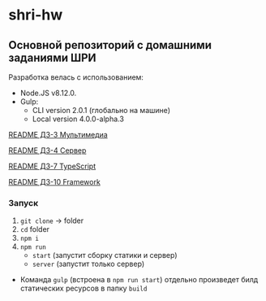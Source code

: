 # shri-hw
## Основной репозиторий с домашними заданиями ШРИ

Разработка велась с использованием:

- Node.JS v8.12.0.
- Gulp:
	+ CLI version 2.0.1 (глобально на машине)
	+ Local version 4.0.0-alpha.3

[ README ДЗ-3 Мультимедиа ](https://github.com/GyGaByyyTe/shri-hw/blob/master/README.multimedia.md) 

[ README ДЗ-4 Сервер ](https://github.com/GyGaByyyTe/shri-hw/blob/master/README.server.md) 

[ README ДЗ-7 TypeScript ](https://github.com/GyGaByyyTe/shri-hw/blob/master/README.typescript.md) 

[ README ДЗ-10 Framework ](https://github.com/GyGaByyyTe/shri-hw/blob/master/README.framework.md) 

### Запуск
1. ```git clone``` -> folder
2. ```cd``` folder
3. ```npm i```
4. ```npm run``` 
	+ ```start``` (запустит сборку статики и сервер)
	+ ```server``` (запустит только сервер)
- Команда ```gulp``` (встроена в ```npm run start```) отдельно произведет билд статических ресурсов в папку ```build```
